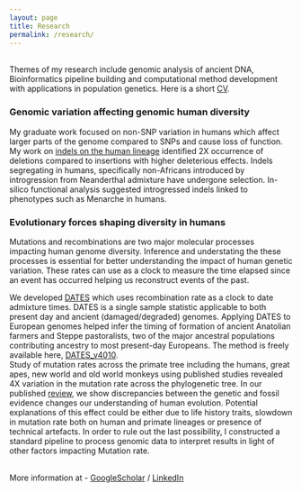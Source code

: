 ```yaml
---
layout: page
title: Research
permalink: /research/
---
```


<br>Themes of my research include genomic analysis of ancient DNA, Bioinformatics pipeline building and computational method development with applications in population genetics. Here is a short [CV](../files/CV_ManjushaChintalapati_2023.pdf). <br> 

<h3>Genomic variation affecting genomic human diversity</h3>

My graduate work focused on non-SNP variation in humans which affect larger parts of the genome compared to SNPs and cause loss of function. My work on [indels on the human lineage](https://bmcecolevol.biomedcentral.com/articles/10.1186/s12862-017-1018-8) identified 2X occurrence of deletions compared to insertions with higher deleterious effects. Indels segregating in humans, specifically non-Africans introduced by introgression from Neanderthal admixture have undergone selection. In-silico functional analysis suggested introgressed indels linked to phenotypes such as Menarche in humans.

<h3> Evolutionary forces shaping diversity in humans </h3>
Mutations and recombinations are two major molecular processes impacting human genome diversity. Inference and understating the these processes is essential for better understanding the impact of human genetic variation. These rates can use as a clock to measure the time elapsed since an event has occurred helping us reconstruct events of the past. 

We developed [DATES](https://elifesciences.org/articles/77625) which uses recombination rate as a clock to date admixture times. DATES is a single sample statistic applicable to both present day and ancient (damaged/degraded) genomes. Applying DATES to European genomes helped infer the timing of formation of ancient Anatolian farmers and Steppe pastoralists, two of the major ancestral populations contributing ancestry to most present-day Europeans. The method is freely available here, [DATES_v4010](https://github.com/manjushachintalapati/DATES_v4010). <br>
Study of mutation rates across the primate tree including the humans, great apes, new world and old world monkeys using published studies revealed 4X variation in the mutation rate across the phylogenetic tree. In our published [review](https://www.sciencedirect.com/science/article/pii/S0959437X20300794), we show discrepancies between the genetic and fossil evidence changes our understanding of human evolution. Potential explanations of this effect could be either due to life history traits, slowdown in mutation rate both on human and primate lineages or presence of technical artefacts. In order to rule out the last possibility, I constructed a standard pipeline to process genomic data to interpret results in light of other factors impacting Mutation rate. <br> <br> 


More information at - [GoogleScholar](https://scholar.google.com/citations?user=iGDUMEkAAAAJ&hl=en) / 
[LinkedIn](https://www.linkedin.com/in/manjusha-chintalapati/) 

<br>
